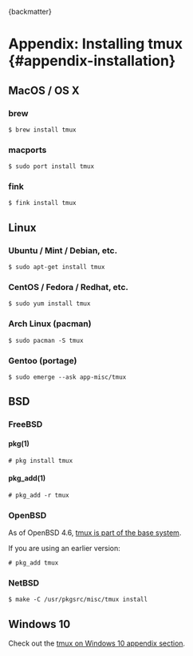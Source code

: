 {backmatter}

# Appendix: Installing tmux {#appendix-installation}

## MacOS / OS X

### brew

    $ brew install tmux

### macports

    $ sudo port install tmux

### fink

    $ fink install tmux

## Linux

### Ubuntu / Mint / Debian, etc.

    $ sudo apt-get install tmux

### CentOS / Fedora / Redhat, etc.

    $ sudo yum install tmux

### Arch Linux (pacman)

    $ sudo pacman -S tmux 

### Gentoo (portage)

    $ sudo emerge --ask app-misc/tmux

## BSD

### FreeBSD

#### pkg(1)

    # pkg install tmux

#### pkg_add(1)

    # pkg_add -r tmux

### OpenBSD

As of OpenBSD 4.6, [tmux is part of the base system](https://www.openbsd.org/46.html).

If you are using an earlier version:

    # pkg_add tmux

### NetBSD

    $ make -C /usr/pkgsrc/misc/tmux install

## Windows 10

Check out the [tmux on Windows 10 appendix section](#appendix-windows-bash).

